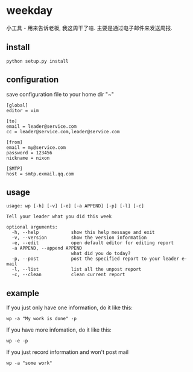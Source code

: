 # weekday
小工具 - 用来告诉老板, 我这周干了啥. 主要是通过电子邮件来发送周报.

## install

```
python setup.py install
```

## configuration

save configuration file to your home dir "~"

```
[global]
editor = vim

[to]
email = leader@service.com
cc = leader@service.com,leader@service.com

[from]
email = my@service.com
password = 123456
nickname = nixon

[SMTP]
host = smtp.exmail.qq.com
```

## usage

```
usage: wp [-h] [-v] [-e] [-a APPEND] [-p] [-l] [-c]

Tell your leader what you did this week

optional arguments:
  -h, --help            show this help message and exit
  -v, --version         show the version information
  -e, --edit            open default editor for editing report
  -a APPEND, --append APPEND
                        what did you do today?
  -p, --post            post the specified report to your leader e-mail
  -l, --list            list all the unpost report
  -c, --clean           clean current report
```

## example

If you just only have one information, do it like this:

```
wp -a "My work is done" -p
```

If you have more infomation, do it like this:

```
wp -e -p
```

If you just record information and won't post mail

```
wp -a "some work"
```
